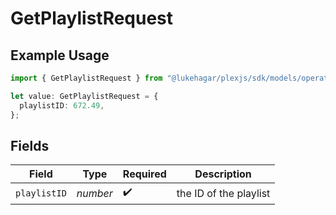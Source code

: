 # GetPlaylistRequest

## Example Usage

```typescript
import { GetPlaylistRequest } from "@lukehagar/plexjs/sdk/models/operations";

let value: GetPlaylistRequest = {
  playlistID: 672.49,
};
```

## Fields

| Field                  | Type                   | Required               | Description            |
| ---------------------- | ---------------------- | ---------------------- | ---------------------- |
| `playlistID`           | *number*               | :heavy_check_mark:     | the ID of the playlist |